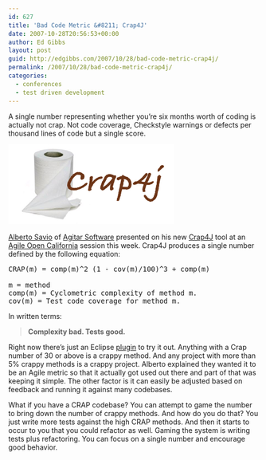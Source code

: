 ```yaml
---
id: 627
title: 'Bad Code Metric &#8211; Crap4J'
date: 2007-10-28T20:56:53+00:00
author: Ed Gibbs
layout: post
guid: http://edgibbs.com/2007/10/28/bad-code-metric-crap4j/
permalink: /2007/10/28/bad-code-metric-crap4j/
categories:
  - conferences
  - test driven development
---
```

A single number representing whether you&#8217;re six months worth of coding is actually not crap. Not code coverage, Checkstyle warnings or defects per thousand lines of code but a single score.

<img src="/images/crap4j.png" alt="crap4j.png" border="0" width="333" height="160" />

[Alberto Savio](http://www.artima.com/weblogs/index.jsp?blogger=agitator) of [Agitar Software](http://www.agitar.com/) presented on his new [Crap4J](http://www.crap4j.org/) tool at an [Agile Open California](http://www.agileopencalifornia.com/) session this week. Crap4J produces a single number defined by the following equation:

<pre>CRAP(m) = comp(m)^2 (1 - cov(m)/100)^3 + comp(m)<br />
m = method
comp(m) = Cyclometric complexity of method m.
cov(m) = Test code coverage for method m.
</pre>

In written terms:

> **Complexity bad. Tests good.**

Right now there&#8217;s just an Eclipse [plugin](http://www.crap4j.org/downloads/index.html) to try it out. Anything with a Crap number of 30 or above is a crappy method. And any project with more than 5% crappy methods is a crappy project. Alberto explained they wanted it to be an Agile metric so that it actually got used out there and part of that was keeping it simple. The other factor is it can easily be adjusted based on feedback and running it against many codebases.

What if you have a CRAP codebase? You can attempt to game the number to bring down the number of crappy methods. And how do you do that? You just write more tests against the high CRAP methods. And then it starts to occur to you that you could refactor as well. Gaming the system is writing tests plus refactoring. You can focus on a single number and encourage good behavior.